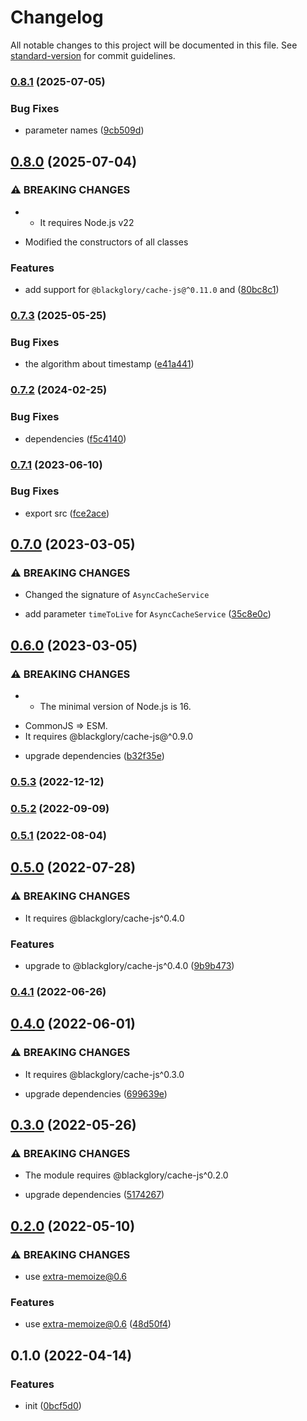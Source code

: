 # Changelog

All notable changes to this project will be documented in this file. See [standard-version](https://github.com/conventional-changelog/standard-version) for commit guidelines.

### [0.8.1](https://github.com/extra-memoize/blackglory-cache-service/compare/v0.8.0...v0.8.1) (2025-07-05)


### Bug Fixes

* parameter names ([9cb509d](https://github.com/extra-memoize/blackglory-cache-service/commit/9cb509dd33834ac81e4b1f682af9908a01abbf30))

## [0.8.0](https://github.com/extra-memoize/blackglory-cache-service/compare/v0.7.3...v0.8.0) (2025-07-04)


### ⚠ BREAKING CHANGES

* - It requires Node.js v22
- Modified the constructors of all classes

### Features

* add support for `@blackglory/cache-js@^0.11.0` and ([80bc8c1](https://github.com/extra-memoize/blackglory-cache-service/commit/80bc8c1d5edaa045bed541110572fcc0fd7c560a))

### [0.7.3](https://github.com/extra-memoize/blackglory-cache-service/compare/v0.7.2...v0.7.3) (2025-05-25)


### Bug Fixes

* the algorithm about timestamp ([e41a441](https://github.com/extra-memoize/blackglory-cache-service/commit/e41a441e7fc04c3e58c53aa72bc0f37458f95c4e))

### [0.7.2](https://github.com/extra-memoize/blackglory-cache-service/compare/v0.7.1...v0.7.2) (2024-02-25)


### Bug Fixes

* dependencies ([f5c4140](https://github.com/extra-memoize/blackglory-cache-service/commit/f5c414009a2c5c8e1c23c2abcf0a918228dde3cd))

### [0.7.1](https://github.com/extra-memoize/blackglory-cache-service/compare/v0.7.0...v0.7.1) (2023-06-10)


### Bug Fixes

* export src ([fce2ace](https://github.com/extra-memoize/blackglory-cache-service/commit/fce2ace3f4cb85c33307610798407d20a2b04823))

## [0.7.0](https://github.com/extra-memoize/blackglory-cache-service/compare/v0.6.0...v0.7.0) (2023-03-05)


### ⚠ BREAKING CHANGES

* Changed the signature of `AsyncCacheService`

* add parameter `timeToLive` for `AsyncCacheService` ([35c8e0c](https://github.com/extra-memoize/blackglory-cache-service/commit/35c8e0c4f908d7ed6960c46680531db19aabac85))

## [0.6.0](https://github.com/extra-memoize/blackglory-cache-service/compare/v0.5.3...v0.6.0) (2023-03-05)


### ⚠ BREAKING CHANGES

* - The minimal version of Node.js is 16.
- CommonJS => ESM.
- It requires @blackglory/cache-js@^0.9.0

* upgrade dependencies ([b32f35e](https://github.com/extra-memoize/blackglory-cache-service/commit/b32f35ef61407d879fd29ab383c425acc6cefce1))

### [0.5.3](https://github.com/extra-memoize/blackglory-cache-service/compare/v0.5.2...v0.5.3) (2022-12-12)

### [0.5.2](https://github.com/extra-memoize/blackglory-cache-service/compare/v0.5.1...v0.5.2) (2022-09-09)

### [0.5.1](https://github.com/extra-memoize/blackglory-cache-service/compare/v0.5.0...v0.5.1) (2022-08-04)

## [0.5.0](https://github.com/extra-memoize/blackglory-cache-service/compare/v0.4.1...v0.5.0) (2022-07-28)


### ⚠ BREAKING CHANGES

* It requires @blackglory/cache-js^0.4.0

### Features

* upgrade to @blackglory/cache-js^0.4.0 ([9b9b473](https://github.com/extra-memoize/blackglory-cache-service/commit/9b9b473dbd200a002ab1e302f0af34f7a5e7fa28))

### [0.4.1](https://github.com/extra-memoize/blackglory-cache-service/compare/v0.4.0...v0.4.1) (2022-06-26)

## [0.4.0](https://github.com/extra-memoize/blackglory-cache-service/compare/v0.3.0...v0.4.0) (2022-06-01)


### ⚠ BREAKING CHANGES

* It requires @blackglory/cache-js^0.3.0

* upgrade dependencies ([699639e](https://github.com/extra-memoize/blackglory-cache-service/commit/699639ebd947d77ee093d889be6eafff4a90c48e))

## [0.3.0](https://github.com/extra-memoize/blackglory-cache-service/compare/v0.2.0...v0.3.0) (2022-05-26)


### ⚠ BREAKING CHANGES

* The module requires @blackglory/cache-js^0.2.0

* upgrade dependencies ([5174267](https://github.com/extra-memoize/blackglory-cache-service/commit/5174267e2163714e39ed3f493c2bfca1345e4e8b))

## [0.2.0](https://github.com/extra-memoize/blackglory-cache-service/compare/v0.1.0...v0.2.0) (2022-05-10)


### ⚠ BREAKING CHANGES

* use extra-memoize@0.6

### Features

* use extra-memoize@0.6 ([48d50f4](https://github.com/extra-memoize/blackglory-cache-service/commit/48d50f44c990e4dfcb8f4729635ca83a92cf7c90))

## 0.1.0 (2022-04-14)


### Features

* init ([0bcf5d0](https://github.com/extra-memoize/blackglory-cache-service/commit/0bcf5d0b833b629611ac445337716a365199e37c))
